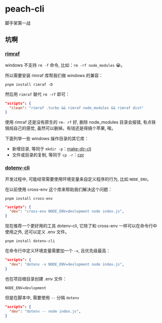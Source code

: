 # peach-cli

脚手架第一战

## 坑啊

### [rimraf](https://www.npmjs.com/package/rimraf)

windows 不支持 `rm -f` 命令, 比如：`rm -rf node_modules` 😭。

所以需要安装 rimraf 库帮我们做 windows 的兼容：

```shell
pnpm install rimraf -D
```

然后用 `rimraf` 替代 `rm -rf` 即可：

```json
"scripts": {
  "clean": "rimraf .turbo && rimraf node_modules && rimraf dist"
}
```

使用 rimraf 还是没有原生的 `rm- rf` 好, 删除 node_modules 目录会报错, 有点铁锅炖自己的感觉, 虽然可以删掉。有钱还是得搞个苹果, 唉。

下面列举一些 windows 操作目录的其它库：

- 新增目录, 等同于 `mkdir -p`：[make-dir-cli](https://www.npmjs.com/package/make-dir-cli)
- 文件或目录的复制, 等同于 `cp -r`：[cpr](https://www.npmjs.com/package/cpr)

### [dotenv-cli](https://www.npmjs.com/package/dotenv-cli)

开发过程中, 可能经常需要使用环境变量来自定义程序的行为, 比如 `NODE_ENV`。

在以前使用 cross-env 这个库来帮助我们解决这个问题：

```shell
pnpm install cross-env
```

```json
"scripts": {
  "dev": "cross-env NODE_ENV=devlopment node index.js",
}
```

现在推荐一个更好用的工具 dotenv-cli, 它除了和 cross-env 一样可以在命令行中使用之外, 还可以定义 .env 文件。

```shell
pnpm install dotenv-cli
```

在命令行中定义环境变量需要加一个 `-v`, 且优先级最高：

```json
"scripts": {
  "dev": "dotenv -v NODE_ENV=devlopment node index.js",
}
```

也在项目根目录创建 .env 文件：

```
NODE_ENV=devlopment
```

但是在脚本中, 需要使用 `--` 分隔 `dotenv`

```json
"scripts": {
  "dev": "dotenv -- node index.js",
}
```
